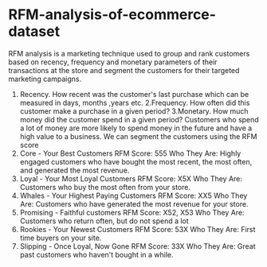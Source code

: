 # RFM-analysis-of-ecommerce-dataset
RFM analysis is a marketing technique used to group and rank customers based on recency, frequency and monetary parameters of their transactions at the store and segment the customers for their targeted marketing campaigns.
1. Recency.  How recent was the customer's last purchase which can be measured in days, months ,years etc.
2.Frequency. How often did this customer make a purchase in a given period? 
3.Monetary. How much money did the customer spend in a given period? Customers who spend a lot of money are more likely to spend money in the future and have a high value to a business.
We can segment the customers using the RFM score
1. Core - Your Best Customers
RFM Score: 555 
Who They Are: Highly engaged customers who have bought the most recent, the most often, and generated the most revenue.
2. Loyal - Your Most Loyal Customers 
RFM Score: X5X
Who They Are: Customers who buy the most often from your store.
3. Whales - Your Highest Paying Customers
RFM Score: XX5
Who They Are: Customers who have generated the most revenue for your store.
4. Promising - Faithful customers
RFM Score: X52, X53
Who They Are: Customers who return often, but do not spend a lot
5. Rookies - Your Newest Customers
RFM Score: 53X
Who They Are: First time buyers on your site.
6. Slipping - Once Loyal, Now Gone
RFM Score: 33X
Who They Are: Great past customers who haven't bought in a while.

